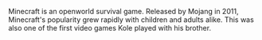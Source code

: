 Minecraft is an openworld survival game. Released by Mojang in 2011, Minecraft's popularity grew rapidly with children and adults alike. This was also one of the first
video games Kole played with his brother.
